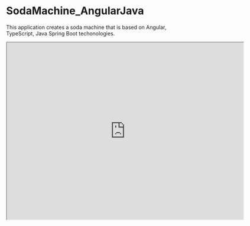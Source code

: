 # SodaMachine_AngularJava
This application creates a soda machine that is based on Angular, TypeScript, Java Spring Boot techonologies.
<iframe src="https://drive.google.com/file/d/1MLnMFJ0w-sLJcKAkXKo6MNEsO3mruEhR/preview" width="640" height="480"></iframe>
